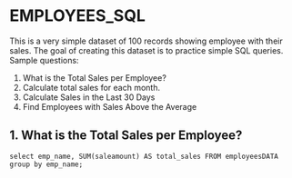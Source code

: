 # EMPLOYEES_SQL
This is a very simple dataset of 100 records showing employee with their sales. The goal of creating this dataset is to practice simple SQL queries.
Sample questions:

1. What is the Total Sales per Employee?
2. Calculate total sales for each month.
3. Calculate Sales in the Last 30 Days
4. Find Employees with Sales Above the Average

## 1. What is the Total Sales per Employee?
    select emp_name, SUM(saleamount) AS total_sales FROM employeesDATA
    group by emp_name;
